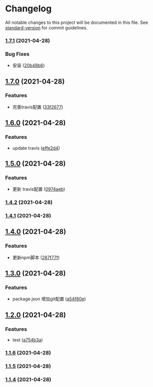 # Changelog

All notable changes to this project will be documented in this file. See [standard-version](https://github.com/conventional-changelog/standard-version) for commit guidelines.

### [1.7.1](https://github.com/hentaizhou/z-polygon-editor/compare/v1.7.0...v1.7.1) (2021-04-28)


### Bug Fixes

* 安装 ([20b48b6](https://github.com/hentaizhou/z-polygon-editor/commit/20b48b607a08169036d0642cedddbe5acc3f49b0))

## [1.7.0](https://github.com/hentaizhou/z-polygon-editor/compare/v1.6.0...v1.7.0) (2021-04-28)


### Features

* 完善travis配置 ([33f2677](https://github.com/hentaizhou/z-polygon-editor/commit/33f26776d74a280f1a33db558b00751e3bf0436b))

## [1.6.0](https://github.com/hentaizhou/z-polygon-editor/compare/v1.5.0...v1.6.0) (2021-04-28)


### Features

* update travis ([effe2d4](https://github.com/hentaizhou/z-polygon-editor/commit/effe2d4c00529052ba2af0fa3a3cdac60be76860))

## [1.5.0](https://github.com/hentaizhou/z-polygon-editor/compare/v1.4.2...v1.5.0) (2021-04-28)


### Features

* 更新 travis配置 ([0974aeb](https://github.com/hentaizhou/z-polygon-editor/commit/0974aeb032c12c4c3082183f17a4679ab9c77937))

### [1.4.2](https://github.com/hentaizhou/z-polygon-editor/compare/v1.4.1...v1.4.2) (2021-04-28)

### [1.4.1](https://github.com/hentaizhou/z-polygon-editor/compare/v1.4.0...v1.4.1) (2021-04-28)

## [1.4.0](https://github.com/hentaizhou/z-polygon-editor/compare/v1.3.0...v1.4.0) (2021-04-28)


### Features

* 更新npm脚本 ([287f77f](https://github.com/hentaizhou/z-polygon-editor/commit/287f77f84c9dd33f81ae576986ad901aa41849d6))

## [1.3.0](https://github.com/hentaizhou/z-polygon-editor/compare/v1.2.0...v1.3.0) (2021-04-28)


### Features

* package.json 增加git配置 ([a54f80e](https://github.com/hentaizhou/z-polygon-editor/commit/a54f80e12dbf94fba1f49fca4c6596e2a7e4fc7a))

## [1.2.0](https://github.com/hentaizhou/z-polygon-editor/compare/v1.1.6...v1.2.0) (2021-04-28)


### Features

* test ([a754b3a](https://github.com/hentaizhou/z-polygon-editor/commit/a754b3a0c3380d668781a6dbb659851cebce4d15))

### [1.1.6](https://github.com/hentaizhou/z-polygon-editor/compare/v1.1.5...v1.1.6) (2021-04-28)

### [1.1.5](https://github.com/hentaizhou/z-polygon-editor/compare/v1.1.4...v1.1.5) (2021-04-28)

### [1.1.4](https://github.com/hentaizhou/z-polygon-editor/compare/v1.1.4-0...v1.1.4) (2021-04-28)
